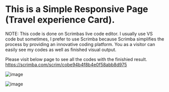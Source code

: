 # This is a Simple Responsive Page (Travel experience Card).


NOTE:  This code is done on Scrimbas live code editor. I usually use VS code but sometimes, I prefer to use Scrimba because Scrimba simplifies the process by providing an innovative coding platform. You as a visitor can easily see my codes as well as finished visual output.



Please visit below page to see all the codes with the finishied result. 
https://scrimba.com/scrim/cobe94b4f8b4e0f58abb8d975

![image](https://user-images.githubusercontent.com/77015008/143722452-06a46152-321c-4f0c-857d-1390587a54a2.png)

![image](https://user-images.githubusercontent.com/77015008/143722441-05a7fe24-3850-4bd1-b847-9d74156bf8c6.png)
